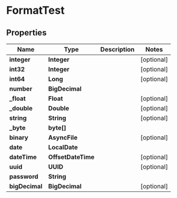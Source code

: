 

# FormatTest


## Properties

Name | Type | Description | Notes
------------ | ------------- | ------------- | -------------
**integer** | **Integer** |  |  [optional]
**int32** | **Integer** |  |  [optional]
**int64** | **Long** |  |  [optional]
**number** | **BigDecimal** |  | 
**_float** | **Float** |  |  [optional]
**_double** | **Double** |  |  [optional]
**string** | **String** |  |  [optional]
**_byte** | **byte[]** |  | 
**binary** | **AsyncFile** |  |  [optional]
**date** | **LocalDate** |  | 
**dateTime** | **OffsetDateTime** |  |  [optional]
**uuid** | **UUID** |  |  [optional]
**password** | **String** |  | 
**bigDecimal** | **BigDecimal** |  |  [optional]



